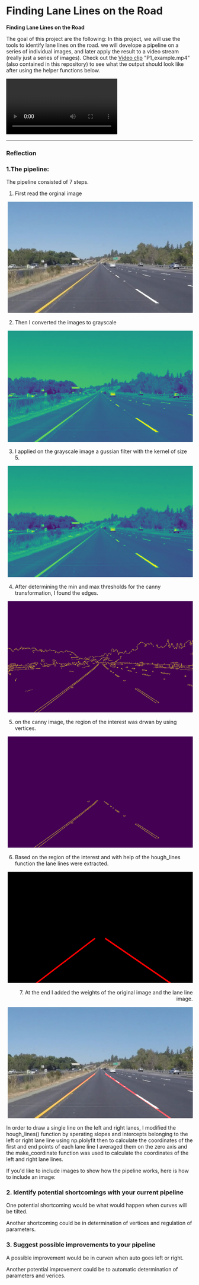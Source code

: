 # **Finding Lane Lines on the Road** 


**Finding Lane Lines on the Road**

The goal of this project are the following: In this project, we will use the tools to identify lane lines on the road.  we will  develope a pipeline on a series of individual images, and later apply the result to a video stream (really just a series of images). Check out the [Video clip](./examples/P1_example.mp4) "P1_example.mp4" (also contained in this repository) to see what the output should look like after using the helper functions below. 

<video controls="controls">
  <source type="video/mp4" src="./examples/raw-lines-example.mp4"></source>
  <p>Your browser does not support the video element.</p>
</video>



---

### Reflection

### 1.The pipeline:

The pipeline consisted of 7 steps.

1.  First read  the orginal image
 <p align="right">
<img src="./test_images/solidYellowLeft.jpg" alt="orginal image " width="500" height="300" />
<p align="right">


2.  Then I converted the images to grayscale

 <p align="right">
<img src="./examples/grayscale.png" alt="grayscale image " width="500" height="300" />
<p align="right">
  
3.  I applied on the grayscale image a gussian filter with the kernel of size 5.

 <p align="right">
<img src="./examples/blur.png" alt="blur image " width="500" height="300" />
<p align="right">
  
4.  After determining the min and max thresholds for the canny transformation, I found the edges.

 <p align="right">
<img src="./examples/canny.png" alt="canny image " width="500" height="300" />
<p align="right">
  
5.  on the canny image, the region of the interest was drwan by using vertices.
 <p align="right">
<img src="./examples/RoI.png" alt="RoI image " width="500" height="300" />
<p align="right">
  

6.  Based on the region of the interest and with help of the hough_lines function the lane lines were extracted.

 <p align="right">
<img src="./examples/lines_img.png" alt="lines_img image " width="500" height="300" />
<p align="right">
7.  At the end I added the weights of the original image and the lane line image.
 <p align="right">
<img src="./examples/weighted_img.png" alt="weighted_img image " width="500" height="300" />
<p align="right">

In order to draw a single line on the left and right lanes, I modified the hough_lines() function by sperating slopes and intercepts belonging to the left  or right lane line using np.plolyfit then to calculate the coordinates of the first and end points of each lane line I averaged them on the zero axis and the make_coordinate function was used to calculate the coordinates of the left and right lane lines.

If you'd like to include images to show how the pipeline works, here is how to include an image: 




  
### 2. Identify potential shortcomings with your current pipeline


One potential shortcoming would be what would happen when curves will be tilted.

Another shortcoming could be in determination of vertices and regulation of parameters. 


### 3. Suggest possible improvements to your pipeline

A possible improvement would be in curven when auto goes left or right.

Another potential improvement could be to automatic determination of parameters and verices.

